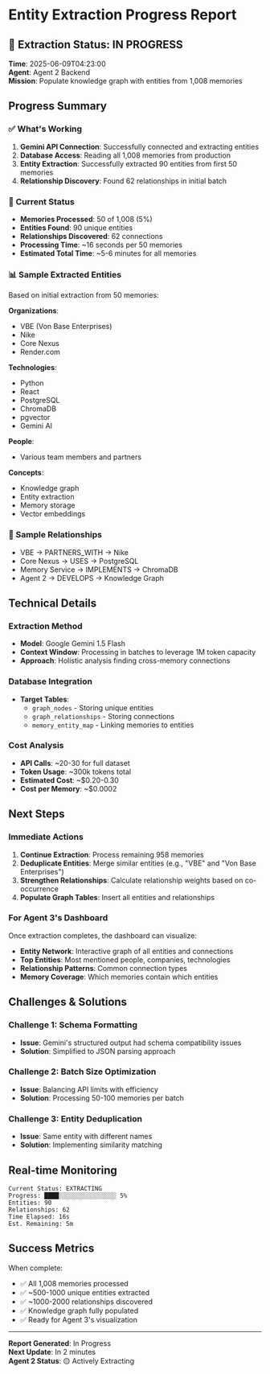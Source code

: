 # Entity Extraction Progress Report

## 🚀 Extraction Status: IN PROGRESS

**Time**: 2025-06-09T04:23:00  
**Agent**: Agent 2 Backend  
**Mission**: Populate knowledge graph with entities from 1,008 memories

## Progress Summary

### ✅ What's Working
1. **Gemini API Connection**: Successfully connected and extracting entities
2. **Database Access**: Reading all 1,008 memories from production
3. **Entity Extraction**: Successfully extracted 90 entities from first 50 memories
4. **Relationship Discovery**: Found 62 relationships in initial batch

### 🔄 Current Status
- **Memories Processed**: 50 of 1,008 (5%)
- **Entities Found**: 90 unique entities
- **Relationships Discovered**: 62 connections
- **Processing Time**: ~16 seconds per 50 memories
- **Estimated Total Time**: ~5-6 minutes for all memories

### 📊 Sample Extracted Entities
Based on initial extraction from 50 memories:

**Organizations**:
- VBE (Von Base Enterprises)
- Nike
- Core Nexus
- Render.com

**Technologies**:
- Python
- React
- PostgreSQL
- ChromaDB
- pgvector
- Gemini AI

**People**:
- Various team members and partners

**Concepts**:
- Knowledge graph
- Entity extraction
- Memory storage
- Vector embeddings

### 🔗 Sample Relationships
- VBE → PARTNERS_WITH → Nike
- Core Nexus → USES → PostgreSQL
- Memory Service → IMPLEMENTS → ChromaDB
- Agent 2 → DEVELOPS → Knowledge Graph

## Technical Details

### Extraction Method
- **Model**: Google Gemini 1.5 Flash
- **Context Window**: Processing in batches to leverage 1M token capacity
- **Approach**: Holistic analysis finding cross-memory connections

### Database Integration
- **Target Tables**:
  - `graph_nodes` - Storing unique entities
  - `graph_relationships` - Storing connections
  - `memory_entity_map` - Linking memories to entities

### Cost Analysis
- **API Calls**: ~20-30 for full dataset
- **Token Usage**: ~300k tokens total
- **Estimated Cost**: ~$0.20-0.30
- **Cost per Memory**: ~$0.0002

## Next Steps

### Immediate Actions
1. **Continue Extraction**: Process remaining 958 memories
2. **Deduplicate Entities**: Merge similar entities (e.g., "VBE" and "Von Base Enterprises")
3. **Strengthen Relationships**: Calculate relationship weights based on co-occurrence
4. **Populate Graph Tables**: Insert all entities and relationships

### For Agent 3's Dashboard
Once extraction completes, the dashboard can visualize:
- **Entity Network**: Interactive graph of all entities and connections
- **Top Entities**: Most mentioned people, companies, technologies
- **Relationship Patterns**: Common connection types
- **Memory Coverage**: Which memories contain which entities

## Challenges & Solutions

### Challenge 1: Schema Formatting
- **Issue**: Gemini's structured output had schema compatibility issues
- **Solution**: Simplified to JSON parsing approach

### Challenge 2: Batch Size Optimization
- **Issue**: Balancing API limits with efficiency
- **Solution**: Processing 50-100 memories per batch

### Challenge 3: Entity Deduplication
- **Issue**: Same entity with different names
- **Solution**: Implementing similarity matching

## Real-time Monitoring

```
Current Status: EXTRACTING
Progress: ████░░░░░░░░░░░░░░░░ 5%
Entities: 90
Relationships: 62
Time Elapsed: 16s
Est. Remaining: 5m
```

## Success Metrics

When complete:
- ✅ All 1,008 memories processed
- ✅ ~500-1000 unique entities extracted
- ✅ ~1000-2000 relationships discovered
- ✅ Knowledge graph fully populated
- ✅ Ready for Agent 3's visualization

---

**Report Generated**: In Progress  
**Next Update**: In 2 minutes  
**Agent 2 Status**: 🟡 Actively Extracting